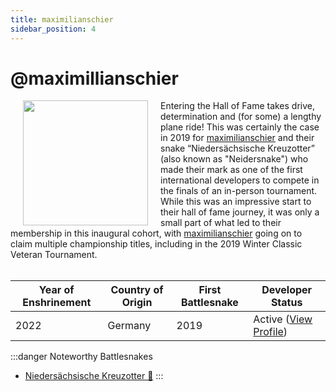 ```yaml
---
title: maximilianschier
sidebar_position: 4
---
```


# @maximillianschier

<img src="/img/hall-of-fame/maximilianschier.png" hspace="20" align="left" p width="200px"/>
Entering the Hall of Fame takes drive, determination and (for some) a lengthy plane ride! This was certainly the case in 2019 for <a href="https://play.battlesnake.com/u/maximilianschier"> maximilianschier</a> and their snake “Niedersächsische Kreuzotter” (also known as "Neidersnake") who made their mark as one of the first international developers to compete in the finals of an in-person tournament. While this was an impressive start to their hall of fame journey, it was only a small part of what led to their membership in this inaugural cohort, with <a href="https://play.battlesnake.com/u/maximilianschier"> maximilianschier</a> going on to claim multiple championship titles, including in the 2019 Winter Classic Veteran Tournament.

<br clear="left"/>
<br clear="left"/>

| Year of Enshrinement | Country of Origin | First Battlesnake | Developer Status                                                          |
|----------------------|-------------------|-------------------|---------------------------------------------------------------------------|
| 2022                 | Germany           | 2019              | Active ([View Profile](https://play.battlesnake.com/u/maximilianschier/)) |

:::danger Noteworthy Battlesnakes

- [Niedersächsische Kreuzotter 🍻](https://play.battlesnake.com/u/maximilianschier/niedersachsische-kreuzotter/)
:::

